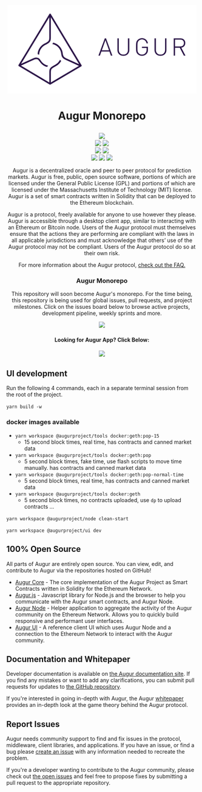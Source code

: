 
<p align="center"><img src="https://raw.githubusercontent.com/AugurProject/branding/master/name-horizontal/Augur-Mark-Inline.png" width="500"></p>

# <p align="center">Augur Monorepo<a name="install" ></a></p>

<p align="center"><a href="https://github.com/AugurProject/augur-app/graphs/contributors"><img src="https://img.shields.io/github/contributors/AugurProject/augur.svg"></a>
<br>
<a href="https://github.com/AugurProject/augur/issues"><img src="https://img.shields.io/github/issues-raw/AugurProject/augur.svg"></a> <a href="https://github.com/AugurProject/augur/issues?utf8=%E2%9C%93&q=is%3Aissue+is%3Aclosed+"><img src="https://img.shields.io/github/issues-closed-raw/AugurProject/augur.svg"></a>
<br>
<a href="https://github.com/AugurProject/augur/pulls"><img src="https://img.shields.io/github/issues-pr-raw/AugurProject/augur.svg"></a>
<a href="https://github.com/AugurProject/augur/pulls?utf8=%E2%9C%93&q=is%3Apr+is%3Aclosed"><img src="https://img.shields.io/github/issues-pr-closed-raw/AugurProject/augur.svg"></a>
<br>
<a href="https://invite.augur.net"><img src="https://img.shields.io/discord/378030344374583298.svg"></a>
<a href="https://github.com/AugurProject/augur/issues"><img src="https://img.shields.io/badge/contributions-welcome-orange.svg"></a>
<a href="https://github.com/AugurProject/augur/pulls"><img src="https://img.shields.io/badge/PRs-welcome-brightgreen.svg"></a>
</p>

<p align="center">Augur is a decentralized oracle and peer to peer protocol for prediction markets. Augur is free, public, open source software, portions of which are licensed under the General Public License (GPL) and portions of which are licensed under the Massachusetts Institute of Technology (MIT) license. Augur is a set of smart contracts written in Solidity that can be deployed to the Ethereum blockchain.</p>

<p align="center">Augur is a protocol, freely available for anyone to use however they please. Augur is accessible through a desktop client app, similar to interacting with an Ethereum or Bitcoin node. Users of the Augur protocol must themselves ensure that the actions they are performing are compliant with the laws in all applicable jurisdictions and must acknowledge that others’ use of the Augur protocol may not be compliant. Users of the Augur protocol do so at their own risk.</p>

<p align="center">For more information about the Augur protocol, <a href="https://www.augur.net/faq/">check out the FAQ.</a></p>

### <p align="center">Augur Monorepo<a name="install" ></a></p>

<p align="center">This repository will soon become Augur's monorepo. For the time being, this repository is being used for global issues, pull requests, and project milestones. Click on the issues board below to browse active projects, development pipeline, weekly sprints and more.  </p>

<p align="center"><a href="https://github.com/AugurProject/augur/projects?query=is%3Aopen"><img src="https://i.imgur.com/uSIQot3.png"></a></p>

<h4><p align="center">Looking for Augur App? Click Below: <h4></p>

<p align="center"><a href="https://github.com/AugurProject/augur-app/releases/latest"> <img width="200" src="https://augur.net/dist/images/meta_logo.png"> </a></p>

## UI development
Run the following 4 commands, each in a separate terminal session from the root of the project.

`yarn build -w`

### docker images available
 * `yarn workspace @augurproject/tools docker:geth:pop-15`
   - 15 second block times, real time, has contracts and canned market data
 * `yarn workspace @augurproject/tools docker:geth:pop`
   - 5 second block times, fake time, use flash scripts to move time manually. has contracts and canned market data
 * `yarn workspace @augurproject/tools docker:geth:pop-normal-time`
   - 5 second block times, real time, has contracts and canned market data
 * `yarn workspace @augurproject/tools docker:geth`
   - 5 second block times, no contracts uploaded, use `dp` to upload contracts ...

`yarn workspace @augurproject/node clean-start`

`yarn workspace @augurproject/ui dev`

## 100% Open Source

All parts of Augur are entirely open source. You can view, edit, and contribute to Augur via the repositories hosted on GitHub!

- [Augur Core](packages/augur-core) - The core implementation of the Augur Project as Smart Contracts written in Solidity for the Ethereum Network.
- [Augur.js](packages/augur.js) - Javascript library for Node.js and the browser to help you communicate with the Augur smart contracts, and Augur Node.
- [Augur Node](packages/augur-node) - Helper application to aggregate the activity of the Augur community on the Ethereum Network. Allows you to quickly build responsive and performant user interfaces.
- [Augur UI](packages/augur-ui/) - A reference client UI which uses Augur Node and a connection to the Ethereum Network to interact with the Augur community.

## Documentation and Whitepaper

Developer documentation is available on [the Augur documentation site](https://docs.augur.net/). If you find any mistakes or want to add any clarifications, you can submit pull requests for updates to [the GitHub repository](https://github.com/AugurProject/docs).

If you're interested in going in-depth with Augur, the Augur [whitepaper](https://github.com/AugurProject/whitepaper) provides an in-depth look at the game theory behind the Augur protocol.

## Report Issues

Augur needs community support to find and fix issues in the protocol, middleware, client libraries, and applications. If you have an issue, or find a bug please [create an issue](https://github.com/AugurProject/augur/issues/new) with any information needed to recreate the problem.

If you're a developer wanting to contribute to the Augur community, please check out [the open issues](https://github.com/AugurProject/augur/issues) and feel free to propose fixes by submitting a pull request to the appropriate repository.
